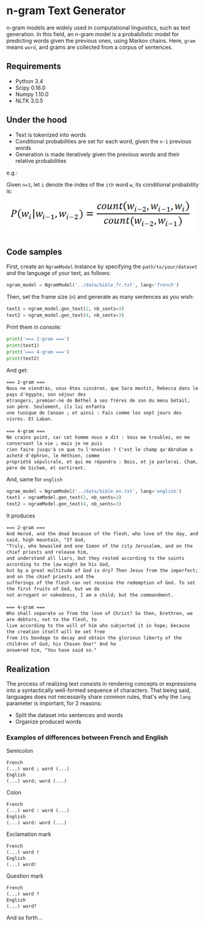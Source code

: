 # n-gram Text Generator
n-gram models are widely used in computational linguistics, such as text generation. In this field, an n-gram model
is a probabilistic model for predicting words given the previous ones, using Markov chains.
Here, `gram` means `word`, and grams are collected from a corpus of sentences.

## Requirements
- Python 3.4
- Scipy 0.16.0
- Numpy 1.10.0
- NLTK 3.0.5

## Under the hood

- Text is tokenized into words
- Conditional probabilities are set for each word, given the `n-1` previous words
- Generation is made iteratively given the previous words and their relative probabilities

e.g.:

Given `n=3`, let `i` denote the index of the `ith` word `w`, its conditional probability is:
![n-gram representation](https://github.com/aduroy/NGramGenerator/blob/master/data/ngram_prob.png)

## Code samples

First, create an `NgramModel` instance by specifying the `path/to/your/dataset` and the language of your text, as follows:
```python
ngram_model = NgramModel('../data/bible_fr.txt', lang='french')
```

Then, set the frame size (`n`) and generate as many sentences as you wish:
```python
text1 = ngram_model.gen_text(2, nb_sents=3)
text2 = ngram_model.gen_text(4, nb_sents=3)
```
Print them in console:
```python
print('=== 2-gram ===')
print(text1)
print('=== 4-gram ===')
print(text2)
```
And get:
```
=== 2-gram ===
Nous ne viendras, vous êtes sincères, que Sara mentit, Rebecca dans le pays d'égypte, son séjour des
étrangers, premier-né de Béthel à ses frères de son du menu bétail, son père. Seulement, ils lui enfanta
une tunique de Canaan ; et ainsi : Fais comme les sept jours des vivres. Et Laban.

=== 4-gram ===
Ne crains point, car cet homme nous a dit : Vous me troublez, en me conservant la vie ; mais je ne puis
rien faire jusqu'à ce que tu l'envoies ? C'est le champ qu'Abraham a acheté d'éphron, le Héthien, comme
propriété sépulcrale, et qui me répondra : Bois, et je parlerai. Cham, père de Sichem, et sortirent.
```
And, same for `english`
```python
ngram_model = NgramModel('../data/bible_en.txt', lang='english')
text1 = ngramModel.gen_text(2, nb_sents=3)
text2 = ngramModel.gen_text(4, nb_sents=3)
```
It produces
```
=== 2-gram ===
And Herod, and the dead because of the flesh, who love of the day, and said, high mountain, "If God,
"Truly, who bewailed and one Simon of the city Jerusalem, and on the chief priests and release him,
and understand all liars, but they rested according to the saints according to the law might be his God,
but by a great multitude of God is dry? Then Jesus from the imperfect; and on the chief priests and the
sufferings of the flesh can not receive the redemption of God. To set the first fruits of God, but we do
not arrogant or nakedness, I am a child; but the commandment.

=== 4-gram ===
Who shall separate us from the love of Christ? So then, brethren, we are debtors, not to the flesh, to
live according to the will of him who subjected it in hope; because the creation itself will be set free
from its bondage to decay and obtain the glorious liberty of the children of God, his Chosen One!" And he
answered him, "You have said so."
```
## Realization

The process of realizing text consists in rendering concepts or expressions into a syntactically well-formed sequence of characters. That being said, languages does not necessarily share common rules, that's why the `lang` parameter is important, for 2 reasons:

- Split the dataset into sentences and words
- Organize produced words

### Examples of differences between French and English

Semicolon
```
French
(...) word ; word (...)
English
(...) word; word (...)
```
Colon
```
French
(...) word : word (...)
English
(...) word: word (...)
```
Exclamation mark
```
French
(...) word !
English
(...) word!
```
Question mark
```
French
(...) word ?
English
(...) word?
```
And so forth...
